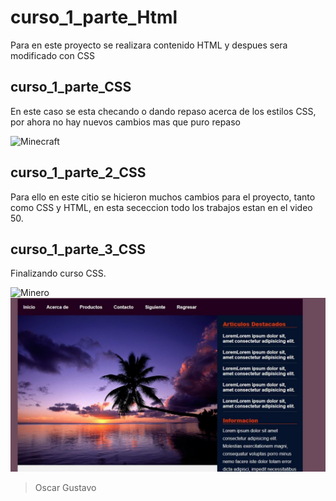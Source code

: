 # curso_1_parte_Html
Para en este proyecto se realizara contenido HTML y despues sera modificado con CSS

## curso_1_parte_CSS
En este caso se esta checando o dando repaso
acerca de los estilos CSS, por ahora no hay nuevos cambios mas que puro repaso

![Minecraft](https://logos-marcas.com/wp-content/uploads/2020/04/Minecraft-Logotipo-2012-.....jpg)

## curso_1_parte_2_CSS
Para  ello en este citio se hicieron muchos cambios para el proyecto, tanto como CSS y HTML, en esta sececcion
todo los trabajos estan en el video 50.


## curso_1_parte_3_CSS
Finalizando curso CSS.


![Minero](https://1.bp.blogspot.com/-2aQ8HS3ULmg/XozP0y4qsiI/AAAAAAAAAsk/WF_fnXeu9wAOuqF4bdn475XJTDoiKa3gwCLcBGAsYHQ/s1600/maxresdefault%2B%25283%2529.jpg)
![Finzalizacion](https://github.com/Bandu19/curso_1_parte_Html/blob/main/img/finalizacion.JPG?raw=true)

> Oscar Gustavo
